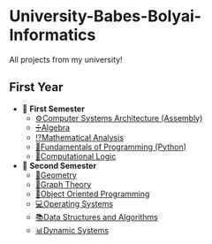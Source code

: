 # University-Babes-Bolyai-Informatics
All projects from my university!
## First Year
* 📂 **First Semester**
  * [⚙️Computer Systems Architecture (Assembly)](https://github.com/razvandusa/University-Babes-Bolyai-Informatics/tree/main/First%20Year/First%20Semester/Computer%20systems%20architecture%20(Assembly))
  * [➗Algebra](https://github.com/razvandusa/University-Babes-Bolyai-Informatics/tree/main/First%20Year/First%20Semester/Algebra)
  * [⁉️Mathematical Analysis](https://github.com/razvandusa/University-Babes-Bolyai-Informatics/tree/main/First%20Year/First%20Semester/Mathematical%20analysis)
  * [🔰Fundamentals of Programming (Python)](https://github.com/razvandusa/University-Babes-Bolyai-Informatics/tree/main/First%20Year/First%20Semester/Fundamentals%20of%20Programming%20(Python))
  * [🗿Computational Logic](https://github.com/razvandusa/University-Babes-Bolyai-Informatics/tree/main/First%20Year/First%20Semester/Computational%20Logic)
* 📂 **Second Semester**
  * [📐Geometry](https://github.com/razvandusa/University-Babes-Bolyai-Informatics/tree/main/2nd%20Semester/Seminars/Geometry)
  * [🍇Graph Theory](https://github.com/razvandusa/University-Babes-Bolyai-Informatics/tree/main/First%20Year/Second%20Semester/Graph%20Theory%20(C%2B%2B))
  * [🌅Object Oriented Programming](https://github.com/razvandusa/University-Babes-Bolyai-Informatics/tree/main/First%20Year/Second%20Semester/Object%20Oriented%20Programming%20(C%20%26%20C%2B%2B))
  * [💻Operating Systems](https://github.com/razvandusa/University-Babes-Bolyai-Informatics/tree/main/First%20Year/Second%20Semester/Operating%20Systems%20(C%20%26%20Bash))
  * [📚Data Structures and Algorithms](https://github.com/razvandusa/University-Babes-Bolyai-Informatics/tree/main/First%20Year/Second%20Semester/Data%20Structures%20and%20Algorithms%20(C%20%26%20C%2B%2B))
  * [📊Dynamic Systems](https://github.com/razvandusa/University-Babes-Bolyai-Informatics/tree/main/First%20Year/Second%20Semester/Dynamic%20Systems/Workshops)
